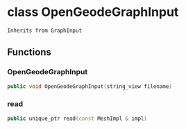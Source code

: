 # class OpenGeodeGraphInput


```cpp
Inherits from GraphInput
```



## Functions

### OpenGeodeGraphInput

```cpp
public void OpenGeodeGraphInput(string_view filename)
```


### read

```cpp
public unique_ptr read(const MeshImpl & impl)
```




